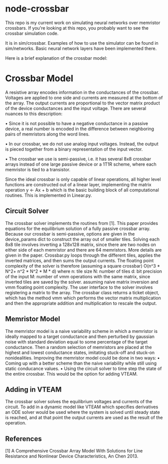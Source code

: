 # node-crossbar 

This repo is my current work on simulating neural networks over memristor crossbars. If you're looking at this repo, you probably want to see the crossbar simulation code.

It is in sim/crossbar. Examples of how to use the simulator can be found in sim/networks. Basic neural network layers have been implemented there.

Here is a brief explanation of the crossbar model:

# Crossbar Model

A resistive array encodes information in the conductances of the crossbar. Voltages are applied to one side and currents are measured at the bottom of the array. The output currents are proportional to the vector matrix product of the device conductances and the input voltage.
There are several nuances to this description:

• Since it is not possible to have a negative conductance in a passive device, a real number is encoded in the difference between neighboring pairs of memristors along the word lines.

• In our crossbar, we do not use analog input voltages. Instead, the output is pieced together
from a binary representation of the input vector.

• The crossbar we use is semi-passive, i.e. it has several 8x8 crossbar arrays instead of one
large passive device or a 1T1R scheme, where each memristor is tied to a transistor.

Since the ideal crossbar is only capable of linear operations, all higher level functions are constructed out of a linear layer, implementing the matrix operation
y ← Ax + b
which is the basic building block of all computational routines. This is implemented in Linear.py.


## Circuit Solver

The crossbar solver implements the routines from [1]. This paper provides equations for the equilibrium solution of a fully passive crossbar array. Because our crossbar is semi-passive, options are given in the device_params dict to construct the array out of smaller tiles. Solving each 8x8 tile involves inverting a 128x128 matrix, since there are two nodes on either side of each memristor and there are 64 memristors. More details are given in the paper.
Crossbar.py loops through the different tiles, applies the inverted matrices, and then sums the output currents. The floating point complexity of the solver is therefore (assuming a square crossbar) O(n^3 * N^2+ n^2 * N^2 * M * d) where
n: tile size
N: number of tiles
d: bit precision of the input
M: number of vmm operations with the same matrix, since inverted tiles are saved by the solver.
assuming naive matrix inversion and vmm floating point complexity.
The user interface to the solver involves registering a matrix to the array. The crossbar class returns a ticket object, which has the method vmm which performs the vector matrix multiplication and then the appropriate addition and multiplication to rescale the output.


## Memristor Model

The memristor model is a naive variability scheme in which a memristor is ideally mapped to a target conductance and then perturbed by gaussian noise with standard deviation equal to some percentage of the target conductance. Then a random selection of memristors are placed at the highest and lowest conductance states, imitating stuck-off and stuck-on nonidealities.
Improving the memristor model could be done in two ways:
• Coming up with a better scheme than the naive variability while still using static conducance values.
• Using the circuit solver to time step the state of the entire crossbar. This would be the option for adding VTEAM.


## Adding in VTEAM

The crossbar solver solves the equilibrium voltages and currents of the circuit. To add in a dynamic model like VTEAM which specifies derivatives an ODE solver would be used where the system is solved until steady state is reached, and at that point the output currents are used as the result of the operation.


## References
[1] A Comprehensive Crossbar Array Model With Solutions for Line Resistance and Nonlinear Device Characteristics, An Chen 2013.
